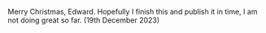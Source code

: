 Merry Christmas, Edward. Hopefully I finish this and publish it in time, I am not doing great so far.
(19th December 2023)